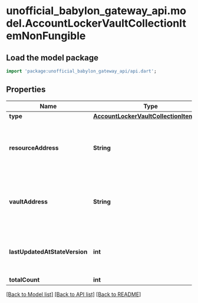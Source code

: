 # unofficial_babylon_gateway_api.model.AccountLockerVaultCollectionItemNonFungible

## Load the model package
```dart
import 'package:unofficial_babylon_gateway_api/api.dart';
```

## Properties
Name | Type | Description | Notes
------------ | ------------- | ------------- | -------------
**type** | [**AccountLockerVaultCollectionItemType**](AccountLockerVaultCollectionItemType.md) |  | 
**resourceAddress** | **String** | Bech32m-encoded human readable version of the address. | 
**vaultAddress** | **String** | Bech32m-encoded human readable version of the address. | 
**lastUpdatedAtStateVersion** | **int** | The most recent state version underlying object was modified at. | 
**totalCount** | **int** |  | 

[[Back to Model list]](../README.md#documentation-for-models) [[Back to API list]](../README.md#documentation-for-api-endpoints) [[Back to README]](../README.md)


